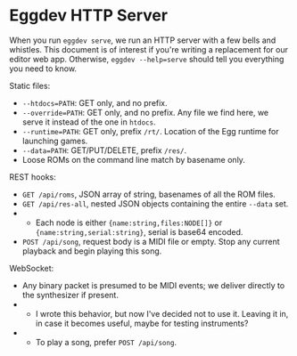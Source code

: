 # Eggdev HTTP Server

When you run `eggdev serve`, we run an HTTP server with a few bells and whistles.
This document is of interest if you're writing a replacement for our editor web app.
Otherwise, `eggdev --help=serve` should tell you everything you need to know.
    
Static files:
 - `--htdocs=PATH`: GET only, and no prefix.
 - `--override=PATH`: GET only, and no prefix. Any file we find here, we serve it instead of the one in `htdocs`.
 - `--runtime=PATH`: GET only, prefix `/rt/`. Location of the Egg runtime for launching games.
 - `--data=PATH`: GET/PUT/DELETE, prefix `/res/`.
 - Loose ROMs on the command line match by basename only.
 
REST hooks:
 - `GET /api/roms`, JSON array of string, basenames of all the ROM files.
 - `GET /api/res-all`, nested JSON objects containing the entire `--data` set.
 - - Each node is either `{name:string,files:NODE[]}` or `{name:string,serial:string}`, serial is base64 encoded.
 - `POST /api/song`, request body is a MIDI file or empty. Stop any current playback and begin playing this song.
 
WebSocket:
 - Any binary packet is presumed to be MIDI events; we deliver directly to the synthesizer if present.
 - - I wrote this behavior, but now I've decided not to use it. Leaving it in, in case it becomes useful, maybe for testing instruments?
 - - To play a song, prefer `POST /api/song`.
